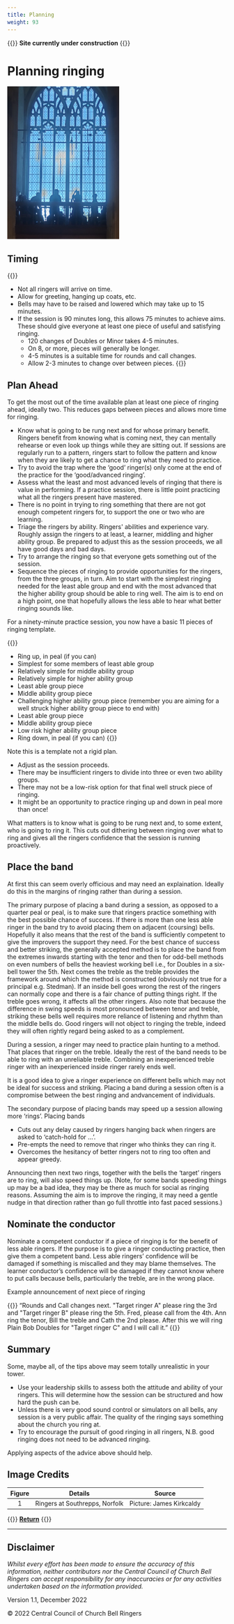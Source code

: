 ```yaml
---
title: Planning
weight: 93
---
```


{{<hint danger>}}
**Site currently under construction**
{{</hint>}}

# Planning ringing

![Ringers at Southrepps, Norfolk](southrepps.jpg)

## Timing

{{<hint info>}}
- Not all ringers will arrive on time.
- Allow for greeting, hanging up coats, etc.
- Bells may have to be raised and lowered which may take up to 15 minutes.
- If the session is 90 minutes long, this allows 75 minutes to achieve aims. These should give everyone at least one piece of useful and satisfying ringing.
    - 120 changes of Doubles or Minor takes 4-5 minutes. 
    - On 8, or more, pieces will generally be longer. 
    - 4-5 minutes is a suitable time for rounds and call changes.
    - Allow 2-3 minutes to change over between pieces.
{{</hint>}}
           
## Plan Ahead

To get the most out of the time available plan at least one piece of ringing ahead, ideally two. This reduces gaps between pieces and allows more time for ringing. 
 
- Know what is going to be rung next and for whose primary benefit. Ringers benefit from knowing what is coming next, they can mentally rehearse or even look up things while they are sitting out. If sessions are regularly run to a pattern, ringers start to follow the pattern and know when they are likely to get a chance to ring what they need to practice.
- Try to avoid the trap where the ‘good’ ringer(s) only come at the end of the practice for the ‘good/advanced ringing’. 
- Assess what the least and most advanced levels of ringing that there is value in performing. If a practice session, there is little point practicing what all the ringers present have mastered. 
- There is no point in trying to ring something that there are not got enough competent ringers for, to support the one or two who are learning. 
- Triage the ringers by ability. Ringers' abilities and experience vary. Roughly assign the ringers to at least, a learner, middling and higher ability group. Be prepared to adjust this as the session proceeds, we all have good days and bad days.
- Try to arrange the ringing so that everyone gets something out of the session. 
- Sequence the pieces of ringing to provide opportunities for the ringers, from the three groups, in turn. Aim to start with the simplest ringing needed for the least able group and end with the most advanced that the higher ability group should be able to ring well. The aim is to end on a high point, one that hopefully allows the less able to hear what better ringing sounds like. 

For a ninety-minute practice session, you now have a basic 11 pieces of ringing template. 

{{<hint info>}}
- Ring up, in peal (if you can)
- Simplest for some members of least able group 
- Relatively simple for middle ability group 
- Relatively simple for higher ability group 
- Least able group piece 
- Middle ability group piece 
- Challenging higher ability group piece (remember you are aiming for a well struck higher ability group piece to end with) 
- Least able group piece 
- Middle ability group piece 
- Low risk higher ability group piece 
- Ring down, in peal (if you can)
{{</hint>}}
           
Note this is a template not a rigid plan. 
            
- Adjust as the session proceeds.
- There may be insufficient ringers to divide into three or even two ability groups.
- There may not be a low-risk option for that final well struck piece of ringing. 
- It might be an opportunity to practice ringing up and down in peal more than once! 

What matters is to know what is going to be rung next and, to some extent, who is going to ring it. This cuts out dithering between ringing over what to ring and gives all the ringers confidence that the session is running proactively.
 
## Place the band 

At first this can seem overly officious and may need an explaination. Ideally do this in the margins of ringing rather than during a session. 

The primary purpose of placing a band during a session, as opposed to a quarter peal or peal, is to make sure that ringers practice something with the best possible chance of success. If there is more than one less able ringer in the band try to avoid placing them on adjacent (coursing) bells. Hopefully it also means that the rest of the band is sufficiently competent to give the improvers the support they need. For the best chance of success and better striking, the generally accepted method is to place the band from the extremes inwards starting with the tenor and then for odd-bell methods on even numbers of bells the heaviest working bell i.e., for Doubles in a six-bell tower the 5th. Next comes the treble as the treble provides the framework around which the method is constructed (obviously not true for a principal e.g. Stedman). If an inside bell goes wrong the rest of the ringers can normally cope and there is a fair chance of putting things right. If the treble goes wrong, it affects all the other ringers. Also note that because the difference in swing speeds is most pronounced between tenor and treble, striking these bells well requires more reliance of listening and rhythm than the middle bells do. Good ringers will not object to ringing the treble, indeed they will often rightly regard being asked to as a complement. 

During a session, a ringer may need to practice plain hunting to a method. That places that ringer on the treble. Ideally the rest of the band needs to be able to ring with an unreliable treble. Combining an inexperienced treble ringer with an inexperienced inside ringer rarely ends well. 

It is a good idea to give a ringer experience on different bells which may not be ideal for success and striking. Placing a band during a session often is a compromise between the best ringing and andvancement of individuals. 

The secondary purpose of placing bands may speed up a session allowing more ‘rings’. Placing bands
- Cuts out any delay caused by ringers hanging back when ringers are asked to ‘catch-hold for …’.
- Pre-empts the need to remove that ringer who thinks they can ring it.
- Overcomes the hesitancy of better ringers not to ring too often and appear greedy. 
 
Announcing then next two rings, together with the bells the ‘target’ ringers are to ring, will also speed things up. (Note, for some bands speeding things up may be a bad idea, they may be there as much for social as ringing reasons. Assuming the aim is to improve the ringing, it may need a gentle nudge in that direction rather than go full throttle into fast paced sessions.) 

## Nominate the conductor 

Nominate a competent conductor if a piece of ringing is for the benefit of less able ringers. If the purpose is to give a ringer conducting practice, then give them a competent band. Less able ringers’ confidence will be damaged if something is miscalled and they may blame themselves. The learner conductor’s confidence will be damaged if they cannot know where to put calls because bells, particularly the treble, are in the wrong place. 

Example announcement of next piece of ringing 

{{<hint warning>}}
“Rounds and Call changes next. "Target ringer A" please ring the 3rd and "Target ringer B" please ring the 5th. Fred, please call from the 4th. Ann ring the tenor, Bill the treble and Cath the 2nd please. After this we will ring Plain Bob Doubles for "Target ringer C" and I will call it.” 
{{</hint>}}

## Summary 

Some, maybe all, of the tips above may seem totally unrealistic in your tower. 
- Use your leadership skills to assess both the attitude and ability of your ringers. This will determine how the session can be structured and how hard the push can be. 
- Unless there is very good sound control or simulators on all bells, any session is a very public affair. The quality of the ringing says something about the church you ring at. 
- Try to encourage the pursuit of good ringing in all ringers, N.B. good ringing does not need to be advanced ringing. 

Applying aspects of the advice above should help. 

## Image Credits

| Figure | Details | Source |
| :---: | --- | --- |
| 1 | Ringers at Southrepps, Norfolk | Picture: James Kirkcaldy |

{{<hint info>}}
**[Return](../buildingateam/)**
{{</hint>}}

----

## Disclaimer
 
*Whilst every effort has been made to ensure the accuracy of this information, neither contributors nor the Central Council of Church Bell Ringers can accept responsibility for any inaccuracies or for any activities undertaken based on the information provided.*

Version 1.1, December 2022

© 2022 Central Council of Church Bell Ringers
